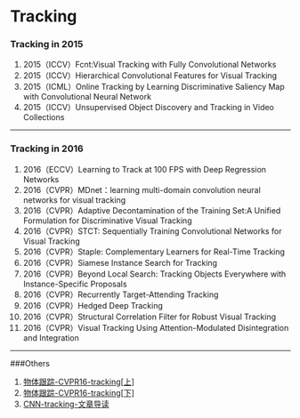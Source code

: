 # Tracking

### Tracking in 2015
1. 2015（ICCV）Fcnt:Visual Tracking with Fully Convolutional Networks
2. 2015（ICCV）Hierarchical Convolutional Features for Visual Tracking
3. 2015（ICML）Online Tracking by Learning Discriminative Saliency Map with Convolutional Neural Network
4. 2015（ICCV）Unsupervised Object Discovery and Tracking in Video Collections

------------------------------------
### Tracking in 2016
1. 2016（ECCV）Learning to Track at 100 FPS with Deep Regression Networks
2. 2016（CVPR）MDnet：learning multi-domain convolution neural networks for visual tracking
3. 2016（CVPR）Adaptive Decontamination of the Training Set:A Unified Formulation for Discriminative Visual Tracking
4. 2016（CVPR）STCT: Sequentially Training Convolutional Networks for Visual Tracking
5. 2016（CVPR）Staple: Complementary Learners for Real-Time Tracking
6. 2016（CVPR）Siamese Instance Search for Tracking
7. 2016（CVPR）Beyond Local Search: Tracking Objects Everywhere with Instance-Specific Proposals
8. 2016（CVPR）Recurrently Target-Attending Tracking
9. 2016（CVPR）Hedged Deep Tracking
10. 2016（CVPR）Structural Correlation Filter for Robust Visual Tracking
11. 2016（CVPR）Visual Tracking Using Attention-Modulated Disintegration and Integration

-------------------------------------
###Others
1. [物体跟踪-CVPR16-tracking[上]](http://blog.csdn.net/ben_ben_niao/article/details/52072659)
2. [物体跟踪-CVPR16-tracking[下]](http://blog.csdn.net/ben_ben_niao/article/details/52078727)
3. [CNN-tracking-文章导读](http://www.mamicode.com/info-detail-1319376.html)
